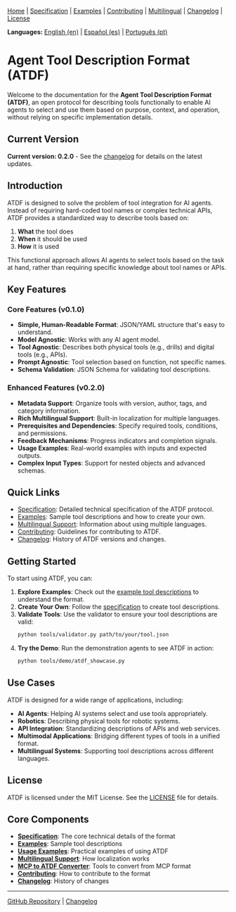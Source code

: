 [Home](index.md) | [Specification](specification.md) | [Examples](examples.md) | [Contributing](contributing.md) | [Multilingual](multilingual.md) | [Changelog](changelog.md) | [License](license.md)

**Languages:** [English (en)](index.md) | [Español (es)](../es/index.md) | [Português (pt)](../pt/index.md)

# Agent Tool Description Format (ATDF)

Welcome to the documentation for the **Agent Tool Description Format (ATDF)**, an open protocol for describing tools functionally to enable AI agents to select and use them based on purpose, context, and operation, without relying on specific implementation details.

## Current Version

**Current version: 0.2.0** - See the [changelog](changelog.md) for details on the latest updates.

## Introduction

ATDF is designed to solve the problem of tool integration for AI agents. Instead of requiring hard-coded tool names or complex technical APIs, ATDF provides a standardized way to describe tools based on:

1. **What** the tool does
2. **When** it should be used
3. **How** it is used

This functional approach allows AI agents to select tools based on the task at hand, rather than requiring specific knowledge about tool names or APIs.

## Key Features

### Core Features (v0.1.0)
- **Simple, Human-Readable Format**: JSON/YAML structure that's easy to understand.
- **Model Agnostic**: Works with any AI agent model.
- **Tool Agnostic**: Describes both physical tools (e.g., drills) and digital tools (e.g., APIs).
- **Prompt Agnostic**: Tool selection based on function, not specific names.
- **Schema Validation**: JSON Schema for validating tool descriptions.

### Enhanced Features (v0.2.0)
- **Metadata Support**: Organize tools with version, author, tags, and category information.
- **Rich Multilingual Support**: Built-in localization for multiple languages.
- **Prerequisites and Dependencies**: Specify required tools, conditions, and permissions.
- **Feedback Mechanisms**: Progress indicators and completion signals.
- **Usage Examples**: Real-world examples with inputs and expected outputs.
- **Complex Input Types**: Support for nested objects and advanced schemas.

## Quick Links

- [Specification](specification.md): Detailed technical specification of the ATDF protocol.
- [Examples](examples.md): Sample tool descriptions and how to create your own.
- [Multilingual Support](multilingual.md): Information about using multiple languages.
- [Contributing](contributing.md): Guidelines for contributing to ATDF.
- [Changelog](changelog.md): History of ATDF versions and changes.

## Getting Started

To start using ATDF, you can:

1. **Explore Examples**: Check out the [example tool descriptions](examples.md) to understand the format.
2. **Create Your Own**: Follow the [specification](specification.md) to create tool descriptions.
3. **Validate Tools**: Use the validator to ensure your tool descriptions are valid:
   ```bash
   python tools/validator.py path/to/your/tool.json
   ```
4. **Try the Demo**: Run the demonstration agents to see ATDF in action:
   ```bash
   python tools/demo/atdf_showcase.py
   ```

## Use Cases

ATDF is designed for a wide range of applications, including:

- **AI Agents**: Helping AI systems select and use tools appropriately.
- **Robotics**: Describing physical tools for robotic systems.
- **API Integration**: Standardizing descriptions of APIs and web services.
- **Multimodal Applications**: Bridging different types of tools in a unified format.
- **Multilingual Systems**: Supporting tool descriptions across different languages.

## License

ATDF is licensed under the MIT License. See the [LICENSE](license.md) file for details.

## Core Components

- [**Specification**](specification.md): The core technical details of the format
- [**Examples**](examples.md): Sample tool descriptions
- [**Usage Examples**](../usage_examples.md): Practical examples of using ATDF
- [**Multilingual Support**](multilingual.md): How localization works
- [**MCP to ATDF Converter**](../usage_examples.md#convertidor-mcp-a-atdf): Tools to convert from MCP format
- [**Contributing**](contributing.md): How to contribute to the format
- [**Changelog**](changelog.md): History of changes

---

[GitHub Repository](https://github.com/MauricioPerera/agent-tool-description-format) | [Changelog](changelog.md) 